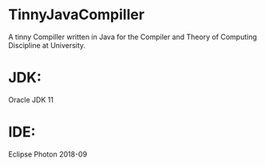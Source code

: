 # TinnyJavaCompiller
A tinny Compiller written in Java for the Compiler and Theory of Computing Discipline at University.


# JDK:
Oracle JDK 11

# IDE:
Eclipse Photon 2018-09
